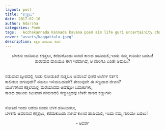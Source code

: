 ```yaml
---
layout: post
title: "ಕಗ್ಗತ್ತಲು"
date: 2017-02-10
author: Adarsha
categories: Poem
tags:	Acchakannada Kannada kavana poem aim life guri uncertainity change
cover: "assets/kaggattalu.jpeg"
description: ಕತ್ತಲ ಹಾದಿಯ ಕವನ
---
```


<p align = "center"> ಬೆಳಕನು ಆವರಿಸುವ ಕಗ್ಗತ್ತಲು, ಕರೆದುಕೊಂಡು ಸಾಗಿದೆ ಕಾಣದ ಹಾದಿಯಲಿ,ಇಂದು ನಮ್ಮ ಗುರಿಯೇ ಬದಲು!<br>
ಶುರುವಾದ ದಾರಿಯೂ ಈಗ ಇರದಾಗಿದೆ, ಆ ದಾರಿಗೂ ಏರಿತೇ ಅಮಲು?<br><br>

ನಡುವಾದ ದ್ವೀಪದಲ್ಲಿ ನಿಂತು ನೋಡುತಿರೆ ಸುತ್ತಲೂ ಆವರಿಸಿದೆ ಭೀಕರ ಅಲೆಗಳ ನರ್ತನ<br>
ಕಾಲಿಡಲು ಆಗುವುದೇ? ಈಜಲು ಇಳಿಯಬಹುದೇ? ತೇಲುವುದೇ ಈ ಸಣ್ಣದಾದ ಜೀವನ?<br>
ಯುಗಗಳಿಂದ ಕತ್ತಲೆಯಲ್ಲಿ ಮರೆಯಾದವು ಅದೆಷ್ಟೋ ಬದುಕುಗಳು,<br>
ಕಾಣದ ಹಾದಿಯ ಕಟುವಾದ ಪಯಣದಲಿ ಕಣ್ಮುಚ್ಚಿದವು ಬೆಳಕೇ ಕಾಣದ ಕಣ್ಣುಗಳು<br><br>

ಸೋತಿದೆ ಇಂದು ಆಶೆಯ ಬಿಂದು ಬೆಳಕ ಹರಿಸಿಬಿಡಲು,<br>
ಬೆಳಕನು ಆವರಿಸುವ ಕಗ್ಗತ್ತಲು, ಕರೆದುಕೊಂಡು ಸಾಗಿದೆ ಕಾಣದ ಹಾದಿಯಲಿ, ಇಂದು ನಮ್ಮ ಗುರಿಯೇ ಬದಲು!<br></p>

<p align = "center">- ಆದರ್ಶ </p>
